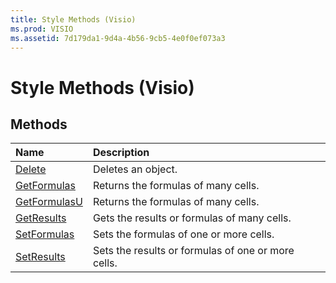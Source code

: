```yaml
---
title: Style Methods (Visio)
ms.prod: VISIO
ms.assetid: 7d179da1-9d4a-4b56-9cb5-4e0f0ef073a3
---
```



# Style Methods (Visio)

## Methods



|**Name**|**Description**|
|:-----|:-----|
|[Delete](style-delete-method-visio.md)|Deletes an object.|
|[GetFormulas](style-getformulas-method-visio.md)|Returns the formulas of many cells.|
|[GetFormulasU](style-getformulasu-method-visio.md)|Returns the formulas of many cells.|
|[GetResults](style-getresults-method-visio.md)|Gets the results or formulas of many cells.|
|[SetFormulas](style-setformulas-method-visio.md)|Sets the formulas of one or more cells.|
|[SetResults](style-setresults-method-visio.md)|Sets the results or formulas of one or more cells.|

